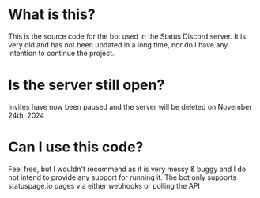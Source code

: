 # What is this?

This is the source code for the bot used in the Status Discord server. It is very old and has not been updated in a long time, nor do I have any intention to continue the project.

# Is the server still open?

Invites have now been paused and the server will be deleted on November 24th, 2024

# Can I use this code?

Feel free, but I wouldn't recommend as it is very messy & buggy and I do not intend to provide any support for running it. The bot only supports statuspage.io pages via either webhooks or polling the API
